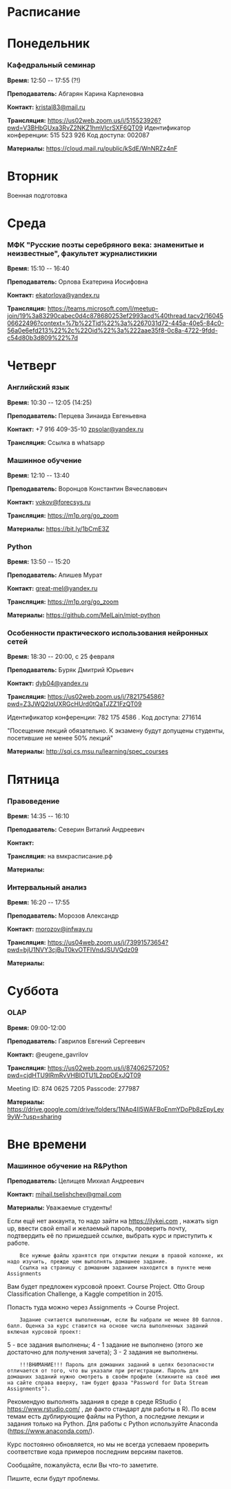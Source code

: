 # Расписание

# Понедельник

### Кафедральный семинар

**Время:** 12:50 -- 17:55 (?!)

**Преподаватель:** Абгарян Карина Карленовна

**Контакт:** kristal83@mail.ru

**Трансляция:**  https://us02web.zoom.us/j/515523926?pwd=V3BHbGUxa3RvZ2NKZ1hmVlcrSXF6QT09
Идентификатор конференции: 515 523 926
Код доступа: 002087

**Материалы:** https://cloud.mail.ru/public/kSdE/WnNRZz4nF

# Вторник

Военная подготовка

# Среда

### МФК "Русские поэты серебряного века: знаменитые и неизвестные", факультет журналистикии

**Время:** 15:10 -- 16:40

**Преподаватель:** Орлова Екатерина Иосифовна 

**Контакт:** ekatorlova@yandex.ru

**Трансляция:** https://teams.microsoft.com/l/meetup-join/19%3a83290cabec0d4c878680253ef2993acd%40thread.tacv2/1604506622496?context=%7b%22Tid%22%3a%2267031d72-445a-40e5-84c0-56a0e6efd213%22%2c%22Oid%22%3a%222aae35f8-0c8a-4722-9fdd-c54d80b3d809%22%7d

# Четверг

### Английский язык

**Время:** 10:30 -- 12:05 (14:25)

**Преподаватель:** Перцева Зинаида Евгеньевна

**Контакт:** +7 916 409-35-10   zpsolar@yandex.ru

**Трансляция:** Ссылка в whatsapp

### Машинное обучение

**Время:** 12:10 -- 13:40

**Преподаватель:** Воронцов Константин Вячеславович

 **Контакт:** vokov@forecsys.ru

**Трансляция:** https://m1p.org/go_zoom  

**Материалы:** https://bit.ly/1bCmE3Z

### Python

**Время:** 13:50 -- 15:20

**Преподаватель:** Апишев Мурат

**Контакт:** great-mel@yandex.ru

**Трансляция:** https://m1p.org/go_zoom  

**Материалы:** https://github.com/MelLain/mipt-python

### Особенности практического использования нейронных сетей

**Время:** 18:30 -- 20:00, с 25 февраля

**Преподаватель:** Буряк Дмитрий Юрьевич

**Контакт:** dyb04@yandex.ru

**Трансляция:** https://us02web.zoom.us/j/7821754586?pwd=Z3JWQ2lqUXRGcHUrd0tQaTJZZ1FzQT09

Идентификатор конференции: 782 175 4586 . Код доступа: 271614

"Посещение лекций обязательно. К экзамену будут допущены студенты, посетившие не менее 50% лекций"

**Материалы:** http://sqi.cs.msu.ru/learning/spec_courses

# Пятница

### Правоведение

**Время:** 14:35 -- 16:10

**Преподаватель:** Северин Виталий Андреевич

**Контакт:**

**Трансляция:** на вмкрасписание.рф

**Материалы:**


### Интервальный анализ

**Время:** 16:20 -- 17:55

**Преподаватель:** Морозов Александр

**Контакт:** morozov@infway.ru

**Трансляция:** https://us04web.zoom.us/j/73991573654?pwd=bjU1NVY3cjBuT0kvOTFIVndJSUVQdz09

**Материалы:** 


# Суббота

### OLAP

**Время:** 09:00-12:00

**Преподаватель:** Гаврилов Евгений Сергеевич

**Контакт:** @eugene_gavrilov

**Трансляция:** https://us02web.zoom.us/j/87406257205?pwd=cjdHTU9lRmRvVHBlOTU1L2ppOExJQT09

Meeting ID: 874 0625 7205
Passcode: 277987

**Материалы:** https://drive.google.com/drive/folders/1NAp4Il5WAFBoEnmYDoPb8zEpyLey9yW-?usp=sharing


# Вне времени

### Машинное обучение на R&Python

**Преподаватель:** Целищев Михиал Андреевич

**Контакт:** mihail.tselishchev@gmail.com

**Материалы:** 
Уважаемые студенты!

Если ещё нет аккаунта, то надо зайти на https://ilykei.com , нажать sign up, ввести свой email и желаемый пароль, проверить почту, подтвердить её по пришедшей ссылке, выбрать курс и приступить к работе.

        Все нужные файлы хранятся при открытии лекции в правой колонке, их надо изучить, прежде чем выполнять домашнее задание.
        Ссылка на страницу с домашним заданием находится в пункте меню Assignments

Вам будет предложен курсовой проект.
Course Project.  Otto Group Classification Challenge, a Kaggle competition in 2015.

Попасть туда можно через Assignments -> Course Project.

        Задание считается выполненным, если Вы набрали не менее 80 баллов. балл. Оценка за курс ставится на основе числа выполненных заданий включая курсовой проект:

5 - все задания выполнены;
4 - 1 задание не выполнено (этого же достаточно для получения зачета);
3 - 2 задания не выполнены.

        !!!ВНИМАНИЕ!!! Пароль для домашних заданий в целях безопасности отличается от того, что вы указали при регистрации. Пароль для домашних заданий нужно смотреть в своём профиле (кликните на своё имя на сайте справа вверху, там будет фраза "Password for Data Stream Assignments").


Рекомендую выполнять задания в среде в среде RStudio ( https://www.rstudio.com/ , де факто стандарт для работы в R).
По всем темам есть дублирующие файлы на Python, а последние лекции и задания только на Python.
Для работы с Python используйте Anaconda (https://www.anaconda.com/).

Курс постоянно обновляется, но мы не всегда успеваем проверить соответствие кода примеров последним версиям пакетов.

Сообщайте, пожалуйста, если Вы что-то заметите.


Пишите, если будут проблемы.


